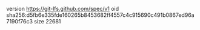 version https://git-lfs.github.com/spec/v1
oid sha256:d5fb6e335fde160265b8453682ff4557c4c915690c491b0867ed96a7190f76c3
size 22681
